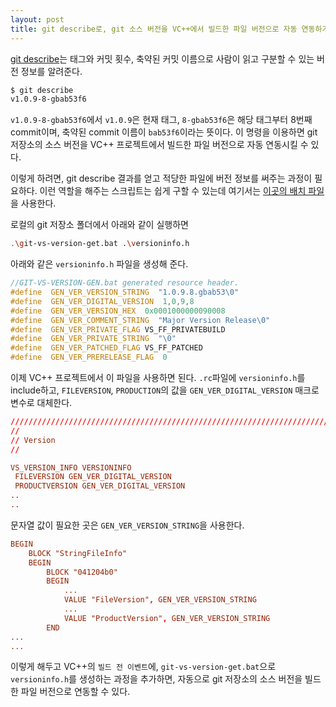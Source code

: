 ```yaml
---
layout: post
title: git describe로, git 소스 버전을 VC++에서 빌드한 파일 버전으로 자동 연동하기
---
```



[git describe]([https://www.google.com/search?q=git+describe&rlz=1C1GCEU_koKR821KR821&oq=git+describe&aqs=chrome..69i57j0l6j69i60.3117j0j7&sourceid=chrome&ie=UTF-8](https://www.google.com/search?q=git+describe&rlz=1C1GCEU_koKR821KR821&oq=git+describe&aqs=chrome..69i57j0l6j69i60.3117j0j7&sourceid=chrome&ie=UTF-8))는  태그와  커밋  횟수, 축약된  커밋  이름으로  사람이  읽고  구분할  수  있는  버전  정보를  알려준다.

```bash
$ git describe
v1.0.9-8-gbab53f6
```
`v1.0.9-8-gbab53f6`에서 `v1.0.9`은 현재 태그, `8-gbab53f6`은 해당 태그부터 8번째 commit이며, 축약된 commit 이름이 `bab53f6`이라는 뜻이다. 이 명령을 이용하면 git 저장소의 소스 버전을 VC++ 프로젝트에서 빌드한 파일 버전으로 자동 연동시킬 수 있다.

이렇게 하려면, git describe 결과를 얻고 적당한 파일에 버전 정보를 써주는 과정이 필요하다.  이런 역할을 해주는 스크립트는 쉽게 구할 수 있는데 여기서는 [이곳의 배치 파일]([https://github.com/Thell/git-vs-versioninfo-gen/blob/master/GIT-VS-VERSION-GEN.bat](https://github.com/Thell/git-vs-versioninfo-gen/blob/master/GIT-VS-VERSION-GEN.bat))을 사용한다.

로컬의 git 저장소 폴더에서 아래와 같이 실행하면
```bash
.\git-vs-version-get.bat .\versioninfo.h
```
아래와 같은 `versioninfo.h` 파일을 생성해 준다.
```c++
//GIT-VS-VERSION-GEN.bat generated resource header.
#define  GEN_VER_VERSION_STRING  "1.0.9.8.gbab53\0"
#define  GEN_VER_DIGITAL_VERSION  1,0,9,8
#define  GEN_VER_VERSION_HEX  0x0001000000090008
#define  GEN_VER_COMMENT_STRING  "Major Version Release\0"
#define  GEN_VER_PRIVATE_FLAG VS_FF_PRIVATEBUILD
#define  GEN_VER_PRIVATE_STRING  "\0"
#define  GEN_VER_PATCHED_FLAG VS_FF_PATCHED
#define  GEN_VER_PRERELEASE_FLAG  0
```

이제 VC++ 프로젝트에서 이 파일을 사용하면 된다.
`.rc`파일에 `versioninfo.h`를 include하고, `FILEVERSION`, `PRODUCTION`의 값을 `GEN_VER_DIGITAL_VERSION` 매크로 변수로 대체한다.
```rc
/////////////////////////////////////////////////////////////////////////////
//
// Version
//

VS_VERSION_INFO VERSIONINFO
 FILEVERSION GEN_VER_DIGITAL_VERSION
 PRODUCTVERSION GEN_VER_DIGITAL_VERSION
..
..
```
문자열 값이 필요한 곳은 `GEN_VER_VERSION_STRING`을 사용한다.
```rc
BEGIN
    BLOCK "StringFileInfo"
    BEGIN
        BLOCK "041204b0"
        BEGIN
            ...
            VALUE "FileVersion", GEN_VER_VERSION_STRING
            ...
            VALUE "ProductVersion", GEN_VER_VERSION_STRING
        END
...
...
```
이렇게 해두고 VC++의 `빌드 전 이벤트`에, `git-vs-version-get.bat`으로 `versioninfo.h`를 생성하는 과정을 추가하면, 자동으로 git 저장소의 소스 버전을 빌드한 파일 버전으로 연동할 수 있다.

